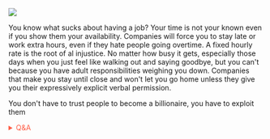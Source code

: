 
![](https://giffiles.alphacoders.com/150/15011.gif)


You know what sucks about having a job?
Your time is not your known even if you show them your availability. Companies will force you to stay late or work extra hours, even if they hate people going overtime. A fixed hourly rate is the root of al injustice. No matter how busy it gets, especially those days when you just feel like walking out and saying goodbye,  but you can't because you have adult responsibilities weighing you down. Companies that make you stay until close and won't let you go home unless they give you their expressively explicit verbal permission. 


You don't have to trust people to become a billionaire, you have to exploit them

<span style='color:#ff5d46;'>

<details markdown='1'><summary>Q&A</summary>

![](https://i.redd.it/dh8cwxg8b8w61.png)

</details>

</span>
